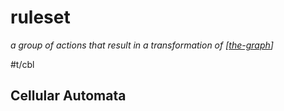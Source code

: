 # ruleset

_a group of actions that result in a transformation of [[the-graph]]_

#t/cbl

## Cellular Automata

[//begin]: # "Autogenerated link references for markdown compatibility"
[the-graph]: the-graph "the-graph"
[//end]: # "Autogenerated link references"
